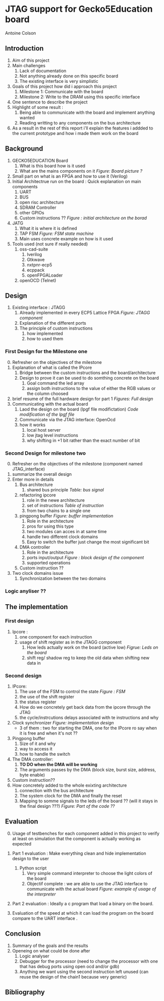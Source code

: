 # JTAG support for Gecko5Education board

Antoine Colson 

## Introduction 

1. Aim of this project 
2. Main challenges
   1. Lack of documentation
   2. Not anything already done on this specific board 
   3. The existing interface is very simplistic
3. Goals of this project how did i approach this project 
   1. Milestone 1: Communicate with the board
   2. Milestone 2: Write to the DRAM using this specific interface
4. One sentence to describe the project 
5. Highlight of some result :
   1. Being able to communicate with the board and implement anything wanted 
   2. Reading writting to any components on the bus architecture
6. As a result in the rest of this report i'll explain the features i addded to the current prototype and how i made them work on the board

## Background 

1. GECKO5EDUCATION Board
    1. What is this board how is it used
    2. What are the mains components on it 
    *Figure: Board picture ?*
2. Small part on what is an FPGA and how to use it (Verilog)
3. Initial Architectrue run on the board : Quick explanation on main components 
      1. UART
      2. BUS
      3. open risc architecture
      4. SDRAM Controller 
      5. other GPIOs
      6. Custom instructions ??
      *Figure : initial architecture on the borad* 
4. JATG
   1. What it is where it is defined 
   2. TAP FSM
   *Figure: FSM state machine*
   3. Main uses concrete example on how is it used
5. Tools used (not sure if really needed)
   1. oss-cad-suite
      1. Iverilog
      2. Gtkwave
      3. nxtpnr-ecp5
      4. ecppack
      5. openFPGALoader
   2. openOCD (Telnet)
    
## Design

1. Existing interface : JTAGG
   1. Already implemented in every ECP5 Lattice FPGA
   *Figure: JTAGG component*
   2. Explanation of the different ports 
   3. The principle of custom instructions 
      1. how implemented
      2. how to used them
    
### First Design for the Milestone one

0. Refresher on the objectives of the milestone
1. Explanation of what is called the IPcore 
   1. Bridge between the custom instructions and the board/architecture
   2. Design to prove it can be used to do somthing concrete on the board
      1. Goal command the led array
      2. assign both instructions to the value of either the RGB values or the column choosed
2. brief resume of the full hardware design for part 1 
*Figures: Full design*
3. Communicating with the actual board
   1. Laod the design on the board (lpgf file modifictation)
   *Code modification of the lpgf file*
   2. Communicate via the JTAG interface: OpenOcd
   3. how it works 
      1. local host server
      2. low jtag level instructions
      3. why shifting in +1 bit rather than the exact number of bit

### Second Design for milestone two

0. Refresher on the objectives of the milestone (component named JTAG_interface)
1. summarize the overall design 
2. Enter more in details
    1. Bus architecture
        1. shared bus principle
    *Table: bus signal*
    2. refactoring ipcore
        1. role in the newe architecture
        2. set of instructions *Table of instruction*
        3. from two chains to a single one
    3. pingpong buffer
        *Figure: buffer implementation*
        1. Role in the architecture
        2. pros for using this type
        3. two modules can acces in at same time
        4. handle two different clock domains
        5. Easy to switch the buffer just change the most significant bit
    4. DMA controller
        1. Role in the architecture 
        2. ports input/output *Figure : block design of the component*
        3. supported operations
    5. Custom instruction ??
2. Two clock domains issue 
   1. Synchronization between the two domains

### Logic anyliser ??

## The implementation

### First design 

1. Ipcore : 
    1. one component for each instruction
    2. usage of shift register as in the JTAGG component 
       1. How leds actually work on the board (active low) *Figrue: Leds on the board*
       2. shift reg/ shadow reg to keep the old data when shifting new data in 

### Second design 

1. IPcore: 
   1. The use of the FSM to control the state
   *Figure : FSM*
   2. the use of the shift register
   3. the status register 
   4. How do we concretely get back data from the ipcore through the JTAG
   5. the cycle/instrcutions delays associated with te instructions and why
2. Clock synchronizer
    *Figure: implementation design*
   - 3 of them : two for starting the DMA, one for the IPcore ro say when it is free and when it's not ??
3. Pingpong buffer 
   1. Size of it and why
   2. way to access it 
   3. how to handle the switch
4. The DMA controller:
   1. **TO DO when the DMA will be working**
   2. The arguments passes by the DMA (block size, burst size, address, byte enable)
5. Custom instruction??
6. How concretely added to the whole exixting architecture
    1. connection with the bus architecture
    2. The system clock for the DMA and finally the reset
    3. Mapping to somme signals to the leds of the board ?? (will it stays in the final design ???)
    *Figure: Part of the code ??*

## Evaluation

0. Usage of testbenches for each component added in this project to verify at least on simulation that the component is actually working as expected 

1. Part 1 evaluation : Make everything clean and hide implementation design to the user 
   1. Python script
      1. Very simple command interpreter to choose the light colors of the board
      2. Objectif complete : we are able to use the JTAG interface to communicate with the actual board
      *Figure: example of usage of the interpreter*

2. Part 2 evaluation : Ideally a c program that load a binary on the board. 
3. Evaluation of the speed at which it can load the program on the board compare to the UART interface .

## Conclusion 

1. Summary of the goals and the results 
2. Openeing on what could be done after 
   1. Logic analyser
   2. Debugger for the processor (need to change the processor with one that has debug ports using open ocd and/or gdb)
   3. Anything we want using the second instruction left unused (can reuse the design of the chain1 because very generic)

## Bibliography